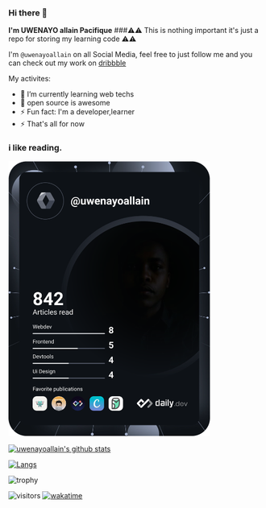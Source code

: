 ### Hi there 👋

**I'm UWENAYO allain Pacifique**
###⚠️⚠️ This is nothing important it's just a repo for storing my learning code ⚠️⚠️

I'm `@uwenayoallain` on all Social Media, feel free to just follow me
and you can check out my work on [dribbble](https://dribbble.com/uwenayoallain)

My activites:

- 🌱 I’m currently learning web techs
- 👯 open source is awesome
- ⚡ Fun fact: I'm a developer,learner
- ⚡ That's all for now

### i like reading.

<a href="https://app.daily.dev/uwenayoallain"><img src="https://github.com/uwenayoallain/uwenayoallain/blob/main/devcard.svg" width="400" alt="Yarison Allain's Dev Card"/></a>

[![uwenayoallain's github stats](https://github-readme-stats.vercel.app/api?username=uwenayoallain&show_icons=true&include_all_commits=true&count_private=true)](https://github.com/anuraghazra/github-readme-stats)

[![Langs](https://github-readme-stats.vercel.app/api/top-langs/?username=uwenayoallain&hide=Eagle&layout=compact)](https://github.com/anuraghazra/github-readme-stats)

![trophy](https://github-profile-trophy.vercel.app/?username=uwenayoallain&row=1&column=7&theme=flat&theme=alduin&margin-w=25&margin-h=25)

![visitors](https://visitor-badge.glitch.me/badge?page_id=uwenayoallain.uwenayoallain) [![wakatime](https://wakatime.com/badge/user/f91fe63d-5624-465b-974c-5bfad27ef46d.svg)](https://wakatime.com/@f91fe63d-5624-465b-974c-5bfad27ef46d)

